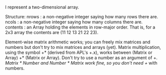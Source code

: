 I represent a two-dimensional array.

Structure:
  nrows : a non-negative integer saying how many rows there are.
  ncols : a non-negative integer saying how many columns there are.
  contents : an Array holding the elements in row-major order.  That is, for a 2x3 array
    the contents are (11 12 13 21 22 23).  


Element-wise matrix arithmetic works; you can freely mix matrices and numbers but
don't try to mix matrices and arrays (yet).
Matrix multiplication, using the symbol +* (derived from APL's +.x), works between
(Matrix or Array) +* (Matrix or Array).  Don't try to use a number as an argument of +*.
Matrix * Number and Number * Matrix work fine, so you don't need +* with numbers.
